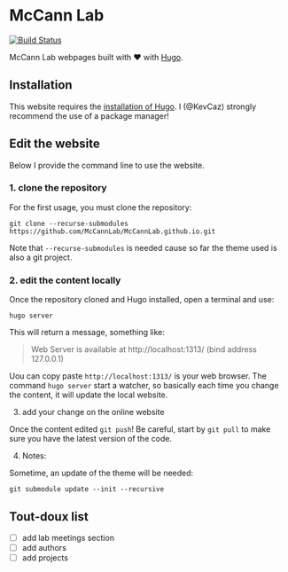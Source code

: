 # McCann Lab 

[![Build Status](https://travis-ci.org/McCannLab/McCannLab.github.io.svg?branch=devel)](https://travis-ci.org/McCannLab/McCannLab.github.io)


McCann Lab webpages built with :heart: with [Hugo](https://gohugo.io/).


## Installation

This website requires the [installation of Hugo](https://gohugo.io/getting-started/installing/).
I (@KevCaz) strongly recommend the use of a package manager!



## Edit the website

Below I provide the command line to use the website.  

### 1. clone the repository

For the first usage, you must clone the repository:

```
git clone --recurse-submodules https://github.com/McCannLab/McCannLab.github.io.git
```

Note that `--recurse-submodules` is needed cause so far the theme used is also a git project.


### 2. edit the content locally

Once the repository cloned and Hugo installed, open a terminal and use:

```
hugo server
```

This will return a message, something like:


> Web Server is available at http://localhost:1313/ (bind address 127.0.0.1)

Uou can copy paste `http://localhost:1313/` is your web browser. The command
`hugo server` start a watcher, so basically each time you change the content,
it will update the local website.

3. add your change on the online website

Once the content edited `git push`! Be careful, start by `git pull` to
make sure you have the latest version of the code.


4. Notes:

Sometime, an update of the theme will be needed:

```
git submodule update --init --recursive  
```



## Tout-doux list

- [ ] add lab meetings section
- [ ] add authors
- [ ] add projects
